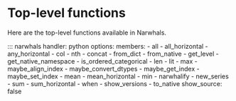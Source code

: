 # Top-level functions

Here are the top-level functions available in Narwhals.

::: narwhals
    handler: python
    options:
      members:
        - all
        - all_horizontal
        - any_horizontal
        - col
        - nth
        - concat
        - from_dict
        - from_native
        - get_level
        - get_native_namespace
        - is_ordered_categorical
        - len
        - lit
        - max
        - maybe_align_index
        - maybe_convert_dtypes
        - maybe_get_index
        - maybe_set_index
        - mean
        - mean_horizontal
        - min
        - narwhalify
        - new_series
        - sum
        - sum_horizontal
        - when
        - show_versions
        - to_native
      show_source: false
